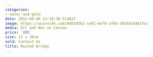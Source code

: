 ```yaml
---
categories:
- water-and-gold
date: 2022-04-09 13:18:38.514827
image: https://ucarecdn.com/0d8193b1-ce92-4ef8-af6b-39d4d14461fe/
media: Oil and Wax on Canvas
price: '205'
size: 15 x 30cm
sold: Contact Us
title: Ruined Bridge
...
```

